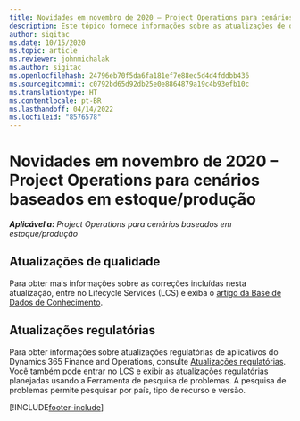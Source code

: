 ```yaml
---
title: Novidades em novembro de 2020 – Project Operations para cenários baseados em estoque/produção
description: Este tópico fornece informações sobre as atualizações de qualidade disponíveis na versão de novembro de 2020 do Project Operations para cenários baseados em estoque/produção.
author: sigitac
ms.date: 10/15/2020
ms.topic: article
ms.reviewer: johnmichalak
ms.author: sigitac
ms.openlocfilehash: 24796eb70f5da6fa181ef7e88ec5d4d4fddbb436
ms.sourcegitcommit: c0792bd65d92db25e0e8864879a19c4b93efb10c
ms.translationtype: HT
ms.contentlocale: pt-BR
ms.lasthandoff: 04/14/2022
ms.locfileid: "8576578"
---
```

# <a name="whats-new-november-2020---project-operations-for-stockedproduction-based-scenarios"></a>Novidades em novembro de 2020 – Project Operations para cenários baseados em estoque/produção

_**Aplicável a:** Project Operations para cenários baseados em estoque/produção_

## <a name="quality-updates"></a>Atualizações de qualidade

Para obter mais informações sobre as correções incluídas nesta atualização, entre no Lifecycle Services (LCS) e exiba o [artigo da Base de Dados de Conhecimento](https://fix.lcs.dynamics.com/Issue/Details?bugId=488609&amp;dbType=3&amp;qc=8251e8e1d5e2386de850599926c1adc3fec8e2ba25308036d22cdfe0a1c28fc7).

## <a name="regulatory-updates"></a>Atualizações regulatórias

Para obter informações sobre atualizações regulatórias de aplicativos do Dynamics 365 Finance and Operations, consulte [Atualizações regulatórias](/dynamics365/finance/localizations/regulatory-updates). Você também pode entrar no LCS e exibir as atualizações regulatórias planejadas usando a Ferramenta de pesquisa de problemas. A pesquisa de problemas permite pesquisar por país, tipo de recurso e versão.


[!INCLUDE[footer-include](../../includes/footer-banner.md)]
